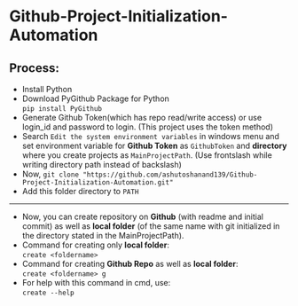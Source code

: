 # Github-Project-Initialization-Automation

## Process:
- Install Python
- Download PyGithub Package for Python \
  `pip install PyGithub`
- Generate Github Token(which has repo read/write access) or use login_id and password to login.
  (This project uses the token method)
- Search `Edit the system environment variables` in windows menu and set environment variable for **Github Token** as `GithubToken` and **directory** where you create projects as     `MainProjectPath`. (Use frontslash while writing directory path instead of backslash)
- Now, `git clone "https://github.com/ashutoshanand139/Github-Project-Initialization-Automation.git"`
- Add this folder directory to `PATH`
---
- Now, you can create repository on **Github** (with readme and initial commit) as well as **local folder** (of the same name with git initialized in the directory stated in the     MainProjectPath).
- Command for creating only **local folder**: \
  `create <foldername>`
- Command for creating **Github Repo** as well as **local folder**: \
  `create <foldername> g`
- For help with this command in cmd, use: \
  `create --help`
